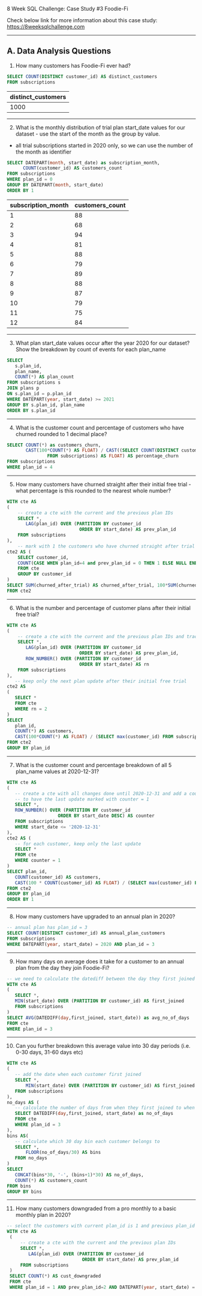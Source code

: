 8 Week SQL Challenge: Case Study #3 Foodie-Fi

Check below link for more information about this case study:
https://8weeksqlchallenge.com


-------------------------------------------
A. Data Analysis Questions
-------------------------------------------

1. How many customers has Foodie-Fi ever had?

 ```sql
SELECT COUNT(DISTINCT customer_id) AS distinct_customers
FROM subscriptions
 ```

|distinct_customers|
|-----------------------|
|1000|

---
2. What is the monthly distribution of trial plan start_date values for our dataset - use the start of the month as the group by value.

- all trial subscriptions started in 2020 only, so we can use the number of the month as identifier
 ```sql
 SELECT DATEPART(month, start_date) as subscription_month,
       COUNT(customer_id) AS customers_count
FROM subscriptions
WHERE plan_id = 0
GROUP BY DATEPART(month, start_date)
ORDER BY 1
 ```
 
| subscription_month	|customers_count|
 |------------|-----------|
|1	| 88|
|2 |	68|
|3	| 94|
|4	| 81|
|5	| 88|
|6	| 79|
|7	| 89|
|8	| 88|
|9	| 87|
|10	| 79|
|11	| 75|
|12	| 84|
 
---
3. What plan start_date values occur after the year 2020 for our dataset? Show the breakdown by count of events for each plan_name
 ```sql
SELECT 
    s.plan_id, 
    plan_name, 
    COUNT(*) AS plan_count
FROM subscriptions s
JOIN plans p
ON s.plan_id = p.plan_id
WHERE DATEPART(year, start_date) >= 2021
GROUP BY s.plan_id, plan_name
ORDER BY s.plan_id
 ```
---
4. What is the customer count and percentage of customers who have churned rounded to 1 decimal place?
 ```sql
 SELECT COUNT(*) as customers_churn,
        CAST(100*COUNT(*) AS FLOAT) / CAST((SELECT COUNT(DISTINCT customer_id)
                FROM subscriptions) AS FLOAT) AS percentage_churn
FROM subscriptions
WHERE plan_id = 4
 ```
---
5. How many customers have churned straight after their initial free trial - what percentage is this rounded to the nearest whole number?
 ```sql
 WITH cte AS 
 (
     -- create a cte with the current and the previous plan IDs
     SELECT *,
        LAG(plan_id) OVER (PARTITION BY customer_id
                            ORDER BY start_date) AS prev_plan_id
     FROM subscriptions   
 ),
     -- mark with 1 the customers who have churned straight after trial
 cte2 AS (
     SELECT customer_id,
     COUNT(CASE WHEN plan_id=4 and prev_plan_id = 0 THEN 1 ELSE NULL END) AS churned_after_trial
     FROM cte
     GROUP BY customer_id
 )
 SELECT SUM(churned_after_trial) AS churned_after_trial, 100*SUM(churned_after_trial)/COUNT(*) AS perc_churned_after_trial
 FROM cte2
 ```
---
6. What is the number and percentage of customer plans after their initial free trial?
 ```sql
 WITH cte AS 
 (
     -- create a cte with the current and the previous plan IDs and track the number of updates done by each customer
     SELECT *,
        LAG(plan_id) OVER (PARTITION BY customer_id
                            ORDER BY start_date) AS prev_plan_id,
        ROW_NUMBER() OVER (PARTITION BY customer_id
                            ORDER BY start_date) AS rn                    
     FROM subscriptions   
 ),
    -- keep only the next plan update after their initial free trial
cte2 AS 
 (
    SELECT *
    FROM cte
    WHERE rn = 2
 )
SELECT 
    plan_id,  
    COUNT(*) AS customers, 
    CAST(100*COUNT(*) AS FLOAT) / (SELECT max(customer_id) FROM subscriptions) AS perc
FROM cte2
GROUP BY plan_id
 ```
---
7. What is the customer count and percentage breakdown of all 5 plan_name values at 2020-12-31?
 ```sql
 WITH cte AS
(
    -- create a cte with all changes done until 2020-12-31 and add a counter per customer to track all updates in reverse chronological order,
    -- to have the last update marked with counter = 1 
    SELECT *,
    ROW_NUMBER() OVER (PARTITION BY customer_id
                    ORDER BY start_date DESC) AS counter
    FROM subscriptions
    WHERE start_date <= '2020-12-31'
),
cte2 AS (
    -- for each customer, keep only the last update
    SELECT *
    FROM cte
    WHERE counter = 1
)
SELECT plan_id,
    COUNT(customer_id) AS customers,
    CAST(100 * COUNT(customer_id) AS FLOAT) / (SELECT max(customer_id) FROM subscriptions) AS perc
FROM cte2
GROUP BY plan_id
ORDER BY 1
 ```
---
8. How many customers have upgraded to an annual plan in 2020?
 ```sql
 -- annual plan has plan_id = 3
SELECT COUNT(DISTINCT customer_id) AS annual_plan_customers
FROM subscriptions
WHERE DATEPART(year, start_date) = 2020 AND plan_id = 3
 ```
---
9. How many days on average does it take for a customer to an annual plan from the day they join Foodie-Fi?
 ```sql
 -- we need to calculate the datediff between the day they first joined (min(start_date) for each customer) and the day they upgraded to an annual plan
WITH cte AS 
(
    SELECT *,
    MIN(start_date) OVER (PARTITION BY customer_id) AS first_joined
    FROM subscriptions
)
SELECT AVG(DATEDIFF(day,first_joined, start_date)) as avg_no_of_days
FROM cte
WHERE plan_id = 3
 ```
---
10. Can you further breakdown this average value into 30 day periods (i.e. 0-30 days, 31-60 days etc)
 ```sql
 WITH cte AS 
(
    -- add the date when each customer first joined
    SELECT *,
        MIN(start_date) OVER (PARTITION BY customer_id) AS first_joined
    FROM subscriptions
),
no_days AS (
    -- calculate the number of days from when they first joined to when they upgraded to the annual plan
    SELECT DATEDIFF(day,first_joined, start_date) as no_of_days
    FROM cte
    WHERE plan_id = 3
), 
bins AS(
    -- calculate which 30 day bin each customer belongs to
    SELECT *,
        FLOOR(no_of_days/30) AS bins
    FROM no_days   
)
SELECT 
    CONCAT(bins*30, '-', (bins+1)*30) AS no_of_days,
    COUNT(*) AS customers_count
FROM bins
GROUP BY bins
 ```


---
11. How many customers downgraded from a pro monthly to a basic monthly plan in 2020?
```sql
-- select the customers with current plan_id is 1 and previous plan_id is 2
WITH cte AS 
 (
     -- create a cte with the current and the previous plan IDs
     SELECT *,
        LAG(plan_id) OVER (PARTITION BY customer_id
                            ORDER BY start_date) AS prev_plan_id
     FROM subscriptions 
 )
 SELECT COUNT(*) AS cust_downgraded
 FROM cte 
 WHERE plan_id = 1 AND prev_plan_id=2 AND DATEPART(year, start_date) = 2020
```
